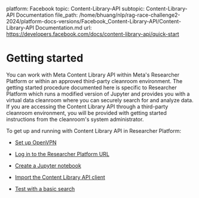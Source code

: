 platform: Facebook
topic: Content-Library-API
subtopic: Content-Library-API Documentation
file_path: /home/bhuang/nlp/rag-race-challenge2-2024/platform-docs-versions/Facebook_Content-Library-API/Content-Library-API Documentation.md
url: https://developers.facebook.com/docs/content-library-api/quick-start

# Getting started

You can work with Meta Content Library API within Meta's Researcher Platform or within an approved third-party cleanroom environment. The getting started procedure documented here is specific to Researcher Platform which runs a modified version of Jupyter and provides you with a virtual data cleanroom where you can securely search for and analyze data. If you are accessing the Content Library API through a third-party cleanroom environment, you will be provided with getting started instructions from the cleanroom's system administrator.

To get up and running with Content Library API in Researcher Platform:

* [Set up OpenVPN](#vpn-cl-api)
    
* [Log in to the Researcher Platform URL](#log-in-api)
    
* [Create a Jupyter notebook](#notebook-cl-api)
    
* [Import the Content Library API client](#client-library)
    
* [Test with a basic search](#test-basic-example)